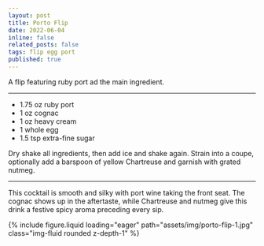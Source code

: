 ```yaml
---
layout: post
title: Porto Flip
date: 2022-06-04 
inline: false
related_posts: false
tags: flip egg port
published: true
---
```


A flip featuring ruby port ad the main ingredient.

---

* 1.75 oz ruby port
* 1 oz cognac
* 1 oz heavy cream
* 1 whole egg
* 1.5 tsp extra-fine sugar

Dry shake all ingredients, then add ice and shake again. Strain into a coupe, optionally add a barspoon of yellow Chartreuse and garnish with grated nutmeg.

---

This cocktail is smooth and silky with port wine taking the front seat. The cognac shows up in the aftertaste, while Chartreuse and nutmeg give this drink a festive spicy aroma preceding every sip.

{% include figure.liquid loading="eager" path="assets/img/porto-flip-1.jpg" class="img-fluid rounded z-depth-1" %}